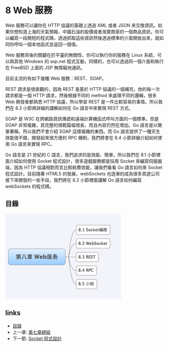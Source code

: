 # 8 Web 服務
Web 服務可以讓你在 HTTP 協議的基礎上透過 XML 或者 JSON 來交換資訊。如果你想知道上海的天氣預報、中國石油的股價或者淘寶商家的一個商品資訊，你可以編寫一段簡短的程式碼，透過抓取這些資訊然後透過標準的介面開放出來，就如同你呼叫一個本地函式並返回一個值。

Web 服務背後的關鍵在於平臺的無關性，你可以執行你的服務在 Linux 系統，可以與其他 Windows 的 asp.net 程式互動，同樣的，也可以透過同一個介面和執行在 FreeBSD 上面的 JSP 無障礙地通訊。

目前主流的有如下幾種 Web 服務：REST、SOAP。

REST 請求是很直觀的，因為 REST 是基於 HTTP 協議的一個補充，他的每一次請求都是一個 HTTP 請求，然後根據不同的 method 來處理不同的邏輯，很多 Web 開發者都熟悉 HTTP 協議，所以學習 REST 是一件比較容易的事情。所以我們在 8.3 小節將詳細的講解如何在 Go 語言中來實現 REST 方式。

SOAP 是 W3C 在跨網路資訊傳遞和遠端計算機函式呼叫方面的一個標準。但是 SOAP 非常複雜，其完整的規範篇幅很長，而且內容仍然在增加。Go 語言是以簡單著稱，所以我們不會介紹 SOAP 這樣複雜的東西。而 Go 語言提供了一種天生效能很不錯，開發起來很方便的 RPC 機制，我們將會在 8.4 小節詳細介紹如何使用 Go 語言來實現 RPC。

Go 語言是 21 世紀的 C 語言，我們追求的是效能、簡單，所以我們在 8.1 小節裡面介紹如何使用 Socket 程式設計，很多遊戲服務都是採用 Socket 來編寫伺服器端，因為 HTTP 協議相對而言比較耗費效能，讓我們看看 Go 語言如何來 Socket 程式設計。目前隨著 HTML5 的發展，webSockets 也逐漸的成為很多頁遊公司接下來開發的一些手段，我們將在 8.2 小節裡面講解 Go 語言如何編寫 webSockets 的程式碼。

## 目錄
   ![](images/navi8.png?raw=true)

## links
   * [目錄](<preface.md>)
   * 上一章: [第七章總結](<07.7.md>)
   * 下一節: [Socket 程式設計](<08.1.md>)
